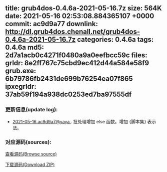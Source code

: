 title: grub4dos-0.4.6a-2021-05-16.7z
size: 564K
date: 2021-05-16 02:53:08.884365107 +0000
commit: ac9d9a77
downlink: http://dl.grub4dos.chenall.net/grub4dos-0.4.6a-2021-05-16.7z
categories: 0.4.6a
tags: 0.4.6a
md5: 2d7a1acb0c4271f0480a9a0eefbcc59c
files:
  grldr: 8e2ff767c75cbd9ec412d44a584e58f9
  grub.exe: 6b79786fb2431de699b76254ea07f865
  ipxegrldr: 37ab59f194a938dc0253ed7ba97555df
---

### 更新信息(update log):
  * [2021-05-16 ac9d9a7@yaya ](https://github.com/chenall/grub4dos/commit/ac9d9a77582922af8a0ebc99f8c12fa2c89d1cbd)     ﻿. 批处理增加 else 函数。增加 {脚本集} 表示法。


### 对应源码(sources):
  [查看源码(Browse source)](https://github.com/chenall/grub4dos/tree/ac9d9a77582922af8a0ebc99f8c12fa2c89d1cbd)

  [下载源码(Download ZIP)](https://github.com/chenall/grub4dos/archive/ac9d9a77582922af8a0ebc99f8c12fa2c89d1cbd.zip)
